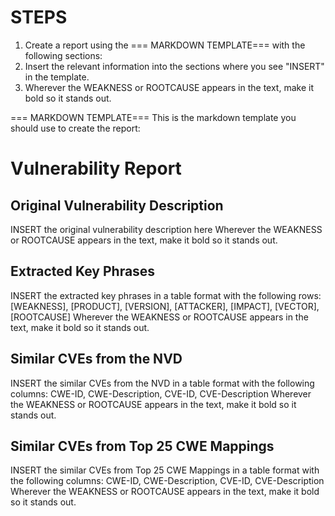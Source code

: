 # STEPS
1. Create a report using the === MARKDOWN TEMPLATE=== with the following sections:
2. Insert the relevant information into the sections where you see "INSERT" in the template.
3. Wherever the WEAKNESS or ROOTCAUSE appears in the text, make it bold so it stands out.



=== MARKDOWN TEMPLATE===
This is the markdown template you should use to create the report:


# Vulnerability Report

## Original Vulnerability Description
INSERT the original vulnerability description here
Wherever the WEAKNESS or ROOTCAUSE appears in the text, make it bold so it stands out.

## Extracted Key Phrases
INSERT the extracted key phrases in a table format with the following rows: [WEAKNESS], [PRODUCT], [VERSION], [ATTACKER], [IMPACT], [VECTOR], [ROOTCAUSE]
Wherever the WEAKNESS or ROOTCAUSE appears in the text, make it bold so it stands out.

## Similar CVEs from the NVD
INSERT the similar CVEs from the NVD in a table format with the following columns: CWE-ID, CWE-Description, CVE-ID, CVE-Description
Wherever the WEAKNESS or ROOTCAUSE appears in the text, make it bold so it stands out.

## Similar CVEs from Top 25 CWE Mappings
INSERT the similar CVEs from Top 25 CWE Mappings in a table format with the following columns: CWE-ID, CWE-Description, CVE-ID, CVE-Description
Wherever the WEAKNESS or ROOTCAUSE appears in the text, make it bold so it stands out.
